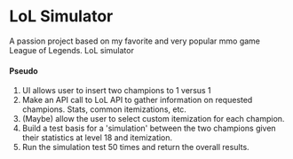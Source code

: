 # LoL Simulator
 A passion project based on my favorite and very popular mmo game League of Legends. LoL simulator 
 
#### Pseudo

1. UI allows user to insert two champions to 1 versus 1
2. Make an API call to LoL API to gather information on requested champions. Stats, common itemizations, etc. 
3. (Maybe) allow the user to select custom itemization for each champion. 
4. Build a test basis for a 'simulation' between the two champions given their statistics at level 18 and itemization. 
5. Run the simulation test 50 times and return the overall results. 
